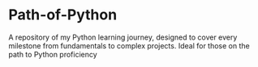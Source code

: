 # Path-of-Python
A repository of my Python learning journey, designed to cover every milestone from fundamentals to complex projects. Ideal for those on the path to Python proficiency
